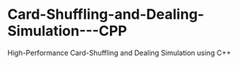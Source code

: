 # Card-Shuffling-and-Dealing-Simulation---CPP
High-Performance Card-Shuffling and Dealing Simulation using C++
